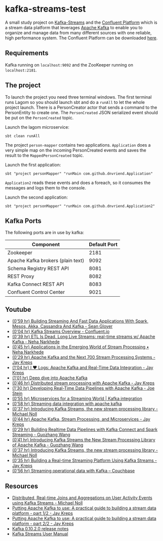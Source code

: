 # kafka-streams-test
A small study project on [Kafka-Streams](http://docs.confluent.io/3.2.0/streams) and the [Confluent Platform](http://docs.confluent.io/3.2.0/)
which is a stream data platform that leverages [Apache Kafka](http://kafka.apache.org/) to enable you to organize and manage data from many
different sources with one reliable, high performance system. The Confluent Platform can be downloaded [here](https://www.confluent.io/download-center/).

## Requirements
Kafka running on `localhost:9092` and the ZooKeeper running on `localhost:2181`.

## The project
To launch the project you need three terminal windows. The first terminal runs Lagom so you
should launch sbt and do a `runAll` to let the whole project launch. There is a PersonCreator
actor that sends a command to the PersonEntity to create one. The `PersonCreated` JSON serialized
event should be put on the `PersonCreated` topic.

Launch the lagom microservice:

```
sbt clean runAll
```

The project `person-mapper` contains two applications. `Application` does a very simple map on the
incoming PersonCreated events and saves the result to the `MappedPersonCreated` topic.

Launch the first application:

```
sbt "project personMapper" "runMain com.github.dnvriend.Application"
```

`Application2` reads these events and does a foreach, so it consumes the messages and logs them to the console.

Launch the second application:

```
sbt "project personMapper" "runMain com.github.dnvriend.Application2"
```

## Kafka Ports
The following ports are in use by kafka:

Component  | Default Port
--- | ---
Zookeeper |	2181
Apache Kafka brokers (plain text) |	9092
Schema Registry REST API | 8081
REST Proxy | 8082
Kafka Connect REST API | 8083
Confluent Control Center | 9021

## Youtube
- [(0'59 hr) Building Streaming And Fast Data Applications With Spark, Mesos, Akka, Cassandra And Kafka - Sean Glover](https://www.youtube.com/watch?v=xRcD_ConPtg)
- [(0'04 hr) Kafka Streams Overview - Confluent.io](https://www.youtube.com/watch?v=V3m6ikfMxOQ)
- [(0'39 hr) ETL Is Dead, Long Live Streams: real-time streams w/ Apache Kafka - Neha Narkhede](https://www.youtube.com/watch?v=I32hmY4diFY)
- [(0'45 hr) Applications in the Emerging World of Stream Processing • Neha Narkhede](https://www.youtube.com/watch?v=WuBQBTET8Qg)
- [(0'29 hr) Apache Kafka and the Next 700 Stream Processing Systems - Jay Kreps](https://www.youtube.com/watch?v=9RMOc0SwRro)
- [(1'04 hr) I ♥ Logs: Apache Kafka and Real-Time Data Integration - Jay Kreps](https://www.youtube.com/watch?v=aJuo_bLSW6s)
- [(1'01 hr) Deep dive into Apache Kafka](https://www.youtube.com/watch?v=hplobfWsY2E)
- [(0'46 hr) Distributed stream processing with Apache Kafka - Jay Kreps](https://www.youtube.com/watch?v=rXzuZb3fHHM)
- [(1'30 hr) Developing Real-Time Data Pipelines with Apache Kafka - Joe Stein](https://www.youtube.com/watch?v=GRPLRONVDWY)
- [(0'55 hr) Microservices for a Streaming World | Kafka integration](https://www.youtube.com/watch?v=77huw-31oZg)
- [(0'58 hr) Streaming data integration with apache kafka](https://www.youtube.com/watch?v=t0yoKZizArA)
- [(0'37 hr) Introducing Kafka Streams, the new stream processing library - Michael Noll](https://www.youtube.com/watch?v=o7zSLNiTZbA)
- [(0'44 hr) Apache Kafka, Stream Processing, and Microservices - Jay Kreps](https://www.youtube.com/watch?v=4NLsncUPpDw)
- [(0'29 hr) Building Realtime Data Pipelines with Kafka Connect and Spark Streaming - Guozhang Wang](https://www.youtube.com/watch?v=pV4F-Fq5zdY)
- [(0'41 hr) Introducing Kafka Streams the New Stream Processing Library of Apache Kafka - Guozhang Wang](https://www.youtube.com/watch?v=QkDYkB6Q16Q)
- [(0'37 hr) Introducing Kafka Streams, the new stream processing library - Michael Noll](https://www.youtube.com/watch?v=o7zSLNiTZbA)
- [(0'35 hr) Building a Real-time Streaming Platform Using Kafka Streams - Jay Kreps](https://www.youtube.com/watch?v=zVK12q9PpQg)
- [(0'56 hr) Streaming operational data with Kafka – Couchbase](https://www.youtube.com/watch?v=L0SfRfKBRGA)

## Resources
- [Distributed, Real-time Joins and Aggregations on User Activity Events using Kafka Streams - Michael Noll](https://www.confluent.io/blog/distributed-real-time-joins-and-aggregations-on-user-activity-events-using-kafka-streams/)
- [Putting Apache Kafka to use: A practical guide to building a stream data platform - part 1/2 - Jay Kreps](https://www.confluent.io/blog/stream-data-platform-1/)
- [Putting Apache Kafka to use: A practical guide to building a stream data platform - part 2/2 - Jay Kreps](https://www.confluent.io/blog/stream-data-platform-2/)
- [Kafka 0.10.2.0 release notes](https://archive.apache.org/dist/kafka/0.10.2.0/RELEASE_NOTES.html)
- [Kafka Streams User Manual](http://docs.confluent.io/3.1.2/streams/index.html)